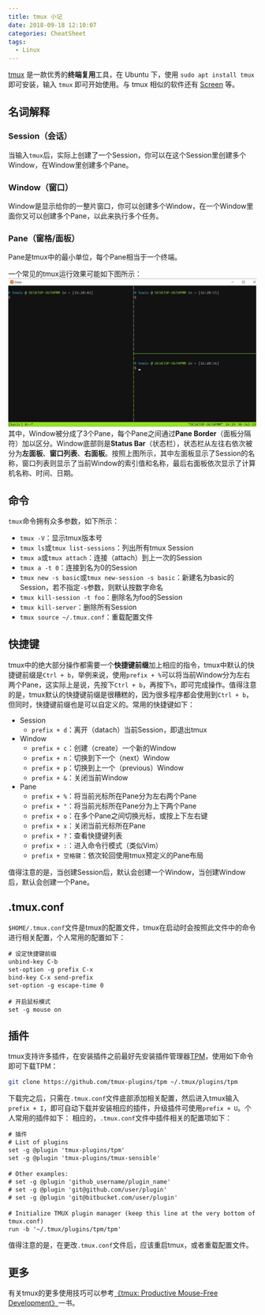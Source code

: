 ```yaml
---
title: tmux 小记
date: 2018-09-18 12:10:07
categories: CheatSheet
tags:
  - Linux
---
```


[tmux](https://github.com/tmux/tmux) 是一款优秀的**终端复用**工具，在 Ubuntu 下，使用 `sudo apt install tmux` 即可安装，输入 `tmux` 即可开始使用。与 tmux 相似的软件还有 [Screen](https://www.gnu.org/software/screen/) 等。

## 名词解释

### Session（会话）

当输入`tmux`后，实际上创建了一个Session，你可以在这个Session里创建多个Window，在Window里创建多个Pane。

### Window（窗口）

Window是显示给你的一整片窗口，你可以创建多个Window，在一个Window里面你又可以创建多个Pane，以此来执行多个任务。

### Pane（窗格/面板）

Pane是tmux中的最小单位，每个Pane相当于一个终端。
<!--more-->
一个常见的tmux运行效果可能如下图所示：
![tmux](/images/tmux.jpg)
其中，Window被分成了3个Pane，每个Pane之间通过**Pane Border**（面板分隔符）加以区分。Window底部则是**Status Bar**（状态栏），状态栏从左往右依次被分为**左面板**、**窗口列表**、**右面板**。按照上图所示，其中左面板显示了Session的名称，窗口列表则显示了当前Window的索引值和名称，最后右面板依次显示了计算机名称、时间、日期。

## 命令

`tmux`命令拥有众多参数，如下所示：

- `tmux -V`：显示tmux版本号
- `tmux ls`或`tmux list-sessions`：列出所有tmux Session
- `tmux a`或`tmux attach`：连接（attach）到上一次的Session
- `tmux a -t 0`：连接到名为0的Session
- `tmux new -s basic`或`tmux new-session -s basic`：新建名为basic的Session，若不指定`-s`参数，则默认按数字命名
- `tmux kill-session -t foo`：删除名为foo的Session
- `tmux kill-server`：删除所有Session
- `tmux source ~/.tmux.conf`：重载配置文件

## 快捷键

tmux中的绝大部分操作都需要一个**快捷键前缀**加上相应的指令，tmux中默认的快捷键前缀是`Ctrl + b`，举例来说，使用`prefix + %`可以将当前Window分为左右两个Pane，这实际上是说，先按下`Ctrl + b`，再按下`%`，即可完成操作。值得注意的是，tmux默认的快捷键前缀是很糟糕的，因为很多程序都会使用到`Ctrl + b`，但同时，快捷键前缀也是可以自定义的。常用的快捷键如下：

- Session
  - `prefix + d`：离开（datach）当前Session，即退出tmux
- Window
  - `prefix + c`：创建（create）一个新的Window
  - `prefix + n`：切换到下一个（next）Window
  - `prefix + p`：切换到上一个（previous）Window
  - `prefix + &`：关闭当前Window
- Pane
  - `prefix + %`：将当前光标所在Pane分为左右两个Pane
  - `prefix + "`：将当前光标所在Pane分为上下两个Pane
  - `prefix + o`：在多个Pane之间切换光标，或按上下左右键
  - `prefix + x`：关闭当前光标所在Pane
  - `prefix + ?`：查看快捷键列表
  - `prefix + :`：进入命令行模式（类似Vim）
  - `prefix + 空格键`：依次轮回使用tmux预定义的Pane布局

值得注意的是，当创建Session后，默认会创建一个Window，当创建Window后，默认会创建一个Pane。

## .tmux.conf

`$HOME/.tmux.conf`文件是tmux的配置文件，tmux在启动时会按照此文件中的命令进行相关配置，个人常用的配置如下：

```text
# 设定快捷键前缀
unbind-key C-b
set-option -g prefix C-x
bind-key C-x send-prefix
set-option -g escape-time 0

# 开启鼠标模式
set -g mouse on
```

## 插件

tmux支持许多插件，在安装插件之前最好先安装插件管理器[TPM](https://github.com/tmux-plugins/tpm)，使用如下命令即可下载TPM：

```sh
git clone https://github.com/tmux-plugins/tpm ~/.tmux/plugins/tpm
```

下载完之后，只需在`.tmux.conf`文件底部添加相关配置，然后进入tmux输入`prefix + I`，即可自动下载并安装相应的插件，升级插件可使用`prefix + U`。个人常用的插件如下：
相应的，`.tmux.conf`文件中插件相关的配置项如下：

```text
# 插件
# List of plugins
set -g @plugin 'tmux-plugins/tpm'
set -g @plugin 'tmux-plugins/tmux-sensible'

# Other examples:
# set -g @plugin 'github_username/plugin_name'
# set -g @plugin 'git@github.com/user/plugin'
# set -g @plugin 'git@bitbucket.com/user/plugin'

# Initialize TMUX plugin manager (keep this line at the very bottom of tmux.conf)
run -b '~/.tmux/plugins/tpm/tpm'
```

值得注意的是，在更改`.tmux.conf`文件后，应该重启tmux，或者重载配置文件。

## 更多

有关tmux的更多使用技巧可以参考[《tmux: Productive Mouse-Free Development》](https://www.kancloud.cn/kancloud/tmux)一书。
